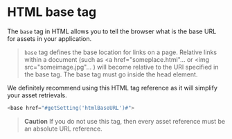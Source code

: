 # HTML base tag

The `base` tag in HTML allows you to tell the browser what is the base URL for assets in your application.

> `base` tag defines the base location for links on a page. Relative links within a document \(such as &lt;a href="someplace.html"... or &lt;img src="someimage.jpg"... \) will become relative to the URI specified in the base tag. The base tag must go inside the head element.

We definitely recommend using this HTML tag reference as it will simplify your asset retrievals.

```javascript
<base href="#getSetting('htmlBaseURL')#">
```

> **Caution** If you do not use this tag, then every asset reference must be an absolute URL reference.

